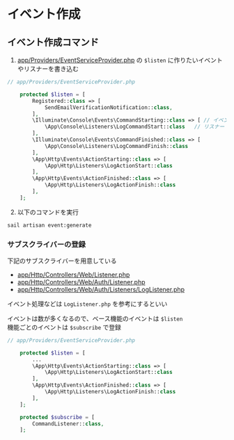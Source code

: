 # イベント作成

## イベント作成コマンド

1. [app/Providers/EventServiceProvider.php](../app/Providers/EventServiceProvider.php) の `$listen` に作りたいイベントやリスナーを書き込む

```php
// app/Providers/EventServiceProvider.php

    protected $listen = [
        Registered::class => [
            SendEmailVerificationNotification::class,
        ],
        \Illuminate\Console\Events\CommandStarting::class => [ // イベント
            \App\Console\Listeners\LogCommandStart::class   // リスナー
        ],
        \Illuminate\Console\Events\CommandFinished::class => [
            \App\Console\Listeners\LogCommandFinish::class
        ],
        \App\Http\Events\ActionStarting::class => [
            \App\Http\Listeners\LogActionStart::class
        ],
        \App\Http\Events\ActionFinished::class => [
            \App\Http\Listeners\LogActionFinish::class
        ],
    ];
```

2. 以下のコマンドを実行

```sh
sail artisan event:generate
```


### サブスクライバーの登録

下記のサブスクライバーを用意している

- [app/Http/Controllers/Web/Listener.php](../app/Http/Controllers/Web/Listener.php)
- [app/Http/Controllers/Web/Auth/Listener.php](../app/Http/Controllers/Web/Auth/Listener.php)
- [app/Http/Controllers/Web/Auth/Listeners/LogListener.php](../app/Http/Controllers/Web/Auth/Listeners/LogListener.php)

イベント処理などは `LogListener.php` を参考にするといい

イベントは数が多くなるので、ベース機能のイベントは `$listen`  
機能ごとのイベントは `$subscribe` で登録

```php
// app/Providers/EventServiceProvider.php

    protected $listen = [
        ...
        \App\Http\Events\ActionStarting::class => [
            \App\Http\Listeners\LogActionStart::class
        ],
        \App\Http\Events\ActionFinished::class => [
            \App\Http\Listeners\LogActionFinish::class
        ],
    ];

    protected $subscribe = [
        CommandListener::class,
    ];
```
